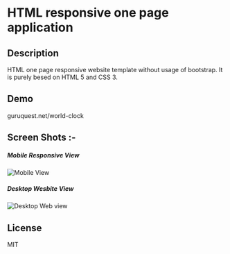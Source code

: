 # HTML responsive one page application

## Description
HTML one page responsive website template without usage of bootstrap. It is purely besed on HTML 5 and CSS 3.
## Demo
guruquest.net/world-clock

##  Screen Shots :-
##### Mobile Responsive View
![Mobile View](https://raw.githubusercontent.com/php-dedicated-developers/HTML-responsive-one-page-application/master/Mobile-View.png)
##### Desktop Wesbite View
![Desktop Web view](https://raw.githubusercontent.com/php-dedicated-developers/HTML-responsive-one-page-application/master/Desktop-Web-View.png)

License
----
MIT